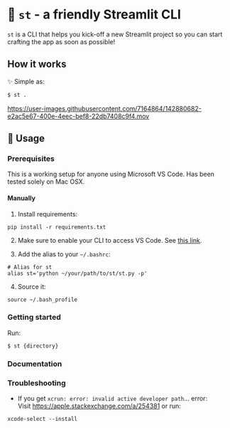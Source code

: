 # 🎈 `st` - a friendly Streamlit CLI

`st` is a CLI that helps you kick-off a new Streamlit project so you can start crafting the app as soon as possible!

## How it works

✨ Simple as:

```bash
$ st .
```

https://user-images.githubusercontent.com/7164864/142880682-e2ac5e67-400e-4eec-bef8-22db7408c9f4.mov


## 🚀 Usage

### Prerequisites

This is a working setup for anyone using Microsoft VS Code.
Has been tested solely on Mac OSX.

#### Manually

1. Install requirements:

```
pip install -r requirements.txt
```

2. Make sure to enable your CLI to access VS Code. See [this link](https://stackoverflow.com/a/40129135/6159698).

3. Add the alias to your `~/.bashrc`:
```
# Alias for st
alias st='python ~/your/path/to/st/st.py -p'
```

4. Source it:
```
source ~/.bash_profile
```

### Getting started

Run:

```
$ st {directory}
```

### Documentation


### Troubleshooting

- If you get `xcrun: error: invalid active developer path`... error:  
Visit https://apple.stackexchange.com/a/254381 or run:
```
xcode-select --install
```
